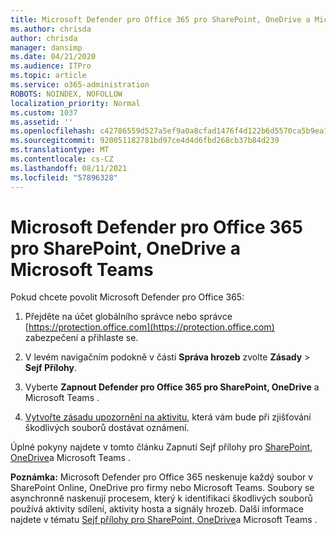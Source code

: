 ```yaml
---
title: Microsoft Defender pro Office 365 pro SharePoint, OneDrive a Microsoft Teams
ms.author: chrisda
author: chrisda
manager: dansimp
ms.date: 04/21/2020
ms.audience: ITPro
ms.topic: article
ms.service: o365-administration
ROBOTS: NOINDEX, NOFOLLOW
localization_priority: Normal
ms.custom: 1037
ms.assetid: ''
ms.openlocfilehash: c42786559d527a5ef9a0a8cfad1476f4d122b6d5570ca5b9ea138b21a153ae96
ms.sourcegitcommit: 920051182781bd97ce4d4d6fbd268cb37b84d239
ms.translationtype: MT
ms.contentlocale: cs-CZ
ms.lasthandoff: 08/11/2021
ms.locfileid: "57896328"
---
```

# <a name="microsoft-defender-for-office-365-for-sharepoint-onedrive-and-microsoft-teams"></a>Microsoft Defender pro Office 365 pro SharePoint, OneDrive a Microsoft Teams

Pokud chcete povolit Microsoft Defender pro Office 365:

1. Přejděte na účet globálního správce nebo správce [https://protection.office.com](https://protection.office.com) zabezpečení a přihlaste se.

2. V levém navigačním podokně v části **Správa hrozeb** zvolte **Zásady** \> **Sejf Přílohy**.

3. Vyberte **Zapnout Defender pro Office 365 pro SharePoint, OneDrive** a Microsoft Teams .

4. [Vytvořte zásadu upozornění na aktivitu,](https://docs.microsoft.com/microsoft-365/compliance/create-activity-alerts) která vám bude při zjišťování škodlivých souborů dostávat oznámení.

Úplné pokyny najdete v tomto článku Zapnutí Sejf přílohy pro [SharePoint, OneDrive](https://docs.microsoft.com/microsoft-365/security/office-365-security/turn-on-atp-for-spo-odb-and-teams)a Microsoft Teams .

**Poznámka:** Microsoft Defender pro Office 365 neskenuje každý soubor v SharePoint Online, OneDrive pro firmy nebo Microsoft Teams. Soubory se asynchronně naskenují procesem, který k identifikaci škodlivých souborů používá aktivity sdílení, aktivity hosta a signály hrozeb. Další informace najdete v tématu [Sejf přílohy pro SharePoint, OneDrive](https://docs.microsoft.com/microsoft-365/security/office-365-security/atp-for-spo-odb-and-teams)a Microsoft Teams .
